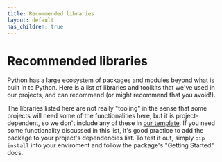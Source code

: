 ```yaml
---
title: Recommended libraries
layout: default
has_children: true
---
```


# Recommended libraries

Python has a large ecosystem of packages and modules beyond what is built in to Python.
Here is a list of libraries and toolkits that we've used in our projects, and can recommend (or might recommend that you avoid!).

The libraries listed here are not really "tooling" in the sense that some projects will need some of the functionalities here, but it is project-dependent, so we don't include any of these in [our template]().
If you need some functionality discussed in this list, it's good practice to add the package to your project's dependencies list.
To test it out, simply `pip install` into your enviroment and follow the package's "Getting Started" docs.
